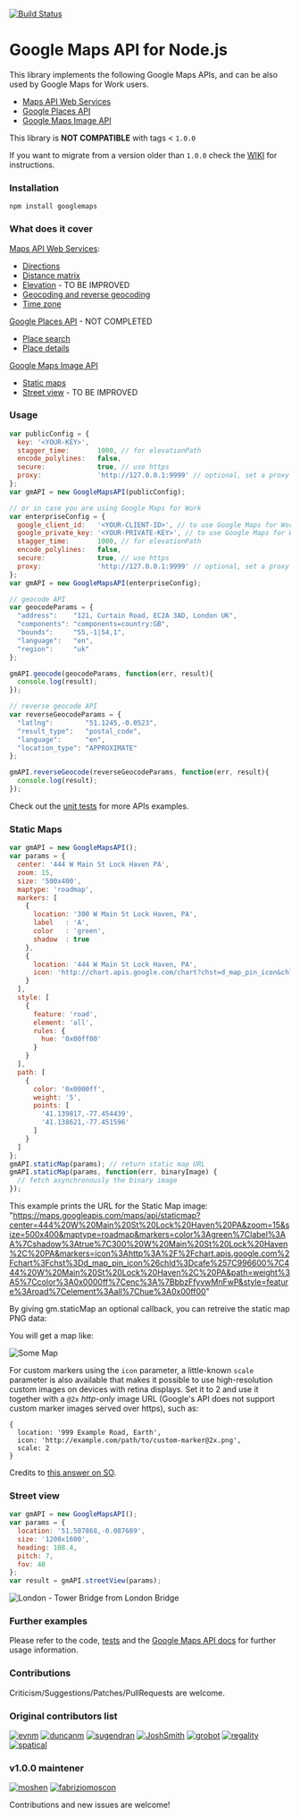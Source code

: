 [![Build Status](https://travis-ci.org/moshen/node-googlemaps.svg?branch=master)](https://travis-ci.org/moshen/node-googlemaps)

# Google Maps API for Node.js

This library implements the following Google Maps APIs, and can be also used by Google Maps for Work users.

* [Maps API Web Services](https://developers.google.com/maps/documentation/webservices/)
* [Google Places API](https://developers.google.com/places/)
* [Google Maps Image API](https://developers.google.com/maps/documentation/imageapis/)

This library is **NOT COMPATIBLE** with tags < `1.0.0`

If you want to migrate from a version older than `1.0.0` check the [WIKI](https://github.com/moshen/node-googlemaps/wiki/Migrate-from-v0.1.20-to-v1.0.x) for instructions.

### Installation

```
npm install googlemaps
```

### What does it cover
[Maps API Web Services](https://developers.google.com/maps/documentation/webservices/):

* [Directions](https://developers.google.com/maps/documentation/directions/)
* [Distance matrix](https://developers.google.com/maps/documentation/distancematrix/)
* [Elevation](https://developers.google.com/maps/documentation/elevation/) - TO BE IMPROVED
* [Geocoding and reverse geocoding](https://developers.google.com/maps/documentation/geocoding)
* [Time zone](https://developers.google.com/maps/documentation/timezone)

[Google Places API](https://developers.google.com/places/) - NOT COMPLETED

* [Place search](https://developers.google.com/places/documentation/search)
* [Place details](https://developers.google.com/places/documentation/details)

[Google Maps Image API](https://developers.google.com/maps/documentation/imageapis/)

* [Static maps](https://developers.google.com/maps/documentation/staticmaps/)
* [Street view](https://developers.google.com/maps/documentation/streetview/) - TO BE IMPROVED


### Usage

```javascript
var publicConfig = {
  key: '<YOUR-KEY>',
  stagger_time:       1000, // for elevationPath
  encode_polylines:   false,
  secure:             true, // use https
  proxy:              'http://127.0.0.1:9999' // optional, set a proxy for HTTP requests
};
var gmAPI = new GoogleMapsAPI(publicConfig);

// or in case you are using Google Maps for Work
var enterpriseConfig = {
  google_client_id:   '<YOUR-CLIENT-ID>', // to use Google Maps for Work
  google_private_key: '<YOUR-PRIVATE-KEY>', // to use Google Maps for Work
  stagger_time:       1000, // for elevationPath
  encode_polylines:   false,
  secure:             true, // use https
  proxy:              'http://127.0.0.1:9999' // optional, set a proxy for HTTP requests
};
var gmAPI = new GoogleMapsAPI(enterpriseConfig);

// geocode API
var geocodeParams = {
  "address":    "121, Curtain Road, EC2A 3AD, London UK",
  "components": "components=country:GB",
  "bounds":     "55,-1|54,1",
  "language":   "en",
  "region":     "uk"
};

gmAPI.geocode(geocodeParams, function(err, result){
  console.log(result);
});

// reverse geocode API
var reverseGeocodeParams = {
  "latlng":        "51.1245,-0.0523",
  "result_type":   "postal_code",
  "language":      "en",
  "location_type": "APPROXIMATE"
};

gmAPI.reverseGeocode(reverseGeocodeParams, function(err, result){
  console.log(result);
});
``` 

Check out the [unit tests](./tree/new-major-version/test/unit/) for more APIs examples.

### Static Maps

```javascript
var gmAPI = new GoogleMapsAPI();
var params = {
  center: '444 W Main St Lock Haven PA',
  zoom: 15,
  size: '500x400',
  maptype: 'roadmap',
  markers: [
    {
      location: '300 W Main St Lock Haven, PA',
      label   : 'A',
      color   : 'green',
      shadow  : true
    },
    {
      location: '444 W Main St Lock Haven, PA',
      icon: 'http://chart.apis.google.com/chart?chst=d_map_pin_icon&chld=cafe%7C996600'
    }
  ],
  style: [
    {
      feature: 'road',
      element: 'all',
      rules: {
        hue: '0x00ff00'
      }
    }
  ],
  path: [
    {
      color: '0x0000ff',
      weight: '5',
      points: [
        '41.139817,-77.454439',
        '41.138621,-77.451596'
      ]
    }
  ]
};
gmAPI.staticMap(params); // return static map URL
gmAPI.staticMap(params, function(err, binaryImage) {
  // fetch asynchronously the binary image
});
```
This example prints the URL for the Static Map image: "https://maps.googleapis.com/maps/api/staticmap?center=444%20W%20Main%20St%20Lock%20Haven%20PA&zoom=15&size=500x400&maptype=roadmap&markers=color%3Agreen%7Clabel%3AA%7Cshadow%3Atrue%7C300%20W%20Main%20St%20Lock%20Haven%2C%20PA&markers=icon%3Ahttp%3A%2F%2Fchart.apis.google.com%2Fchart%3Fchst%3Dd_map_pin_icon%26chld%3Dcafe%257C996600%7C444%20W%20Main%20St%20Lock%20Haven%2C%20PA&path=weight%3A5%7Ccolor%3A0x0000ff%7Cenc%3A%7BbbzFfyvwMnFwP&style=feature%3Aroad%7Celement%3Aall%7Chue%3A0x00ff00"

By giving gm.staticMap an optional callback, you can retreive the static map PNG data:


You will get a map like:

![Some Map](https://maps.googleapis.com/maps/api/staticmap?center=444%20W%20Main%20St%20Lock%20Haven%20PA&zoom=15&size=500x400&maptype=roadmap&markers=color%3Agreen%7Clabel%3AA%7Cshadow%3Atrue%7C300%20W%20Main%20St%20Lock%20Haven%2C%20PA&markers=icon%3Ahttp%3A%2F%2Fchart.apis.google.com%2Fchart%3Fchst%3Dd_map_pin_icon%26chld%3Dcafe%257C996600%7C444%20W%20Main%20St%20Lock%20Haven%2C%20PA&path=weight%3A5%7Ccolor%3A0x0000ff%7Cenc%3A%7BbbzFfyvwMnFwP&style=feature%3Aroad%7Celement%3Aall%7Chue%3A0x00ff00)

For custom markers using the `icon` parameter, a little-known `scale` parameter is also available that makes it possible to use high-resolution custom images on devices  with retina displays. Set it to 2 and use it together with a `@2x` *http-only* image URL (Google's API does not support custom marker images served over https), such as:

```
{
  location: '999 Example Road, Earth',
  icon: 'http://example.com/path/to/custom-marker@2x.png',
  scale: 2
}
```

Credits to [this answer on SO](http://stackoverflow.com/questions/10336646/how-can-i-use-high-resolution-custom-markers-with-the-scale-parameter-in-google/17130379#17130379).

### Street view

```javascript
var gmAPI = new GoogleMapsAPI();
var params = {
  location: '51.507868,-0.087689',
  size: '1200x1600',
  heading: 108.4,
  pitch: 7,
  fov: 40
};
var result = gmAPI.streetView(params);
```

![London - Tower Bridge from London Bridge](https://maps.googleapis.com/maps/api/streetview?location=51.507868,-0.087689&size=1200x1600&heading=108.4&fov=40&pitch=7)

### Further examples

Please refer to the code, [tests](http://github.com/moshen/node-googlemaps/tree/master/test/) and the [Google Maps API docs](http://code.google.com/apis/maps/documentation/webservices/index.html) for further usage information.


### Contributions
Criticism/Suggestions/Patches/PullRequests are welcome.


### Original contributors list

[![evnm](https://secure.gravatar.com/avatar/2a8171b6c385b865e30bf070cf588329?s=50)](https://github.com/evnm)
[![duncanm](https://secure.gravatar.com/avatar/7310945bafb21aa68b18d61d8b9d2d61?s=50)](https://github.com/duncanm)
[![sugendran](https://secure.gravatar.com/avatar/3228aae57c1dc3f657bbc64c26c97b77?s=50)](https://github.com/sugendran)
[![JoshSmith](https://secure.gravatar.com/avatar/b07d5a5f2e75633b2085142250a6762b?s=50)](https://github.com/JoshSmith)
[![grobot](https://secure.gravatar.com/avatar/ba3313effc329919b09bca67827bdf10?s=50)](https://github.com/grobot)
[![regality](https://secure.gravatar.com/avatar/fe513a9e239cebde58187721d67b7505?s=50)](https://github.com/regality)
[![spatical](https://secure.gravatar.com/avatar/a7c5765a4a4dfbf697f728bd75223641?s=50)](https://github.com/spatical)

### v1.0.0 maintener 
[![moshen](https://avatars0.githubusercontent.com/u/168513?v=3&s=50)](https://github.com/moshen)
[![fabriziomoscon](https://avatars1.githubusercontent.com/u/721890?v=3&u=b5079f5258887f4cc9a6de1cbadee230bca8ecc1&s=50)](https://github.com/fabriziomoscon)

Contributions and new issues are welcome!
